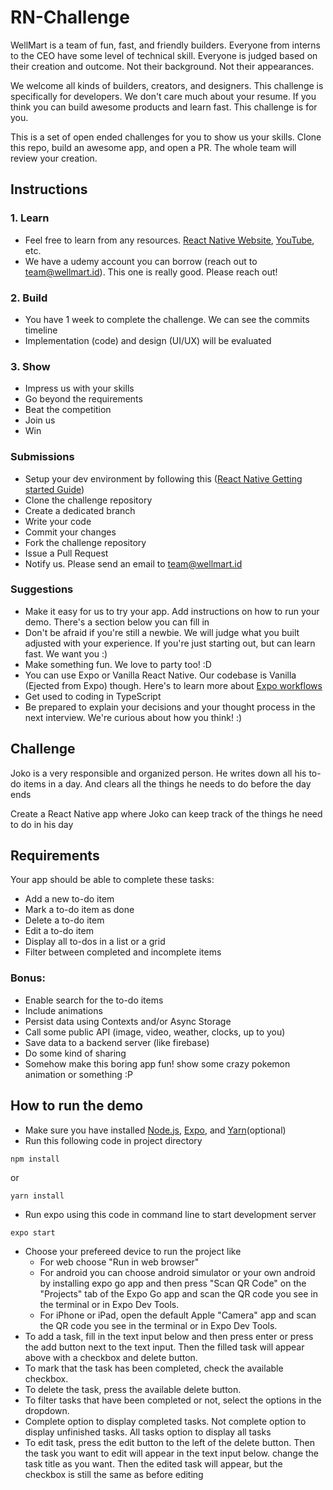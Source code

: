 # RN-Challenge
WellMart is a team of fun, fast, and friendly builders. Everyone from interns to the CEO have some level of technical skill. Everyone is judged based on their creation and outcome. Not their background. Not their appearances.

We welcome all kinds of builders, creators, and designers. This challenge is specifically for developers. We don't care much about your resume. If you think you can build awesome products and learn fast. This challenge is for you.

This is a set of open ended challenges for you to show us your skills. Clone this repo, build an awesome app, and open a PR. The whole team will review your creation.

## Instructions
### 1. Learn
- Feel free to learn from any resources. [React Native Website](https://reactnative.dev), [YouTube](https://www.youtube.com/results?search_query=react+native+tutorial), etc. 
- We have a udemy account you can borrow (reach out to team@wellmart.id). This one is really good. Please reach out!

### 2. Build
- You have 1 week to complete the challenge. We can see the commits timeline
- Implementation (code) and design (UI/UX) will be evaluated

### 3. Show
- Impress us with your skills
- Go beyond the requirements
- Beat the competition
- Join us
- Win

### Submissions
- Setup your dev environment by following this ([React Native Getting started Guide](https://reactnative.dev/docs/getting-started))
- Clone the challenge repository
- Create a dedicated branch
- Write your code
- Commit your changes
- Fork the challenge repository
- Issue a Pull Request
- Notify us. Please send an email to team@wellmart.id

### Suggestions
- Make it easy for us to try your app. Add instructions on how to run your demo. There's a section below you can fill in
- Don't be afraid if you're still a newbie. We will judge what you built adjusted with your experience. If you're just starting out, but can learn fast. We want you :)
- Make something fun. We love to party too! :D
- You can use Expo or Vanilla React Native. Our codebase is Vanilla (Ejected from Expo) though. Here's to learn more about [Expo workflows](https://docs.expo.io/introduction/managed-vs-bare/)
- Get used to coding in TypeScript
- Be prepared to explain your decisions and your thought process in the next interview. We're curious about how you think! :)

## Challenge
Joko is a very responsible and organized person. He writes down all his to-do items in a day. And clears all the things he needs to do before the day ends

Create a React Native app where Joko can keep track of the things he need to do in his day

## Requirements
Your app should be able to complete these tasks:
- Add a new to-do item
- Mark a to-do item as done
- Delete a to-do item
- Edit a to-do item
- Display all to-dos in a list or a grid
- Filter between completed and incomplete items

### Bonus:
- Enable search for the to-do items
- Include animations
- Persist data using Contexts and/or Async Storage
- Call some public API (image, video, weather, clocks, up to you)
- Save data to a backend server (like firebase)
- Do some kind of sharing
- Somehow make this boring app fun! show some crazy pokemon animation or something :P

## How to run the demo
- Make sure you have installed [Node.js](https://nodejs.org/en/), [Expo](https://docs.expo.io/), and [Yarn](https://classic.yarnpkg.com/en/)(optional) 
- Run this following code in project directory
```
npm install
```
or 
```
yarn install
```
- Run expo using this code in command line to start development server
```
expo start
```
- Choose your prefereed device to run the project like
    - For web choose "Run in web browser"
    - For android you can choose android simulator or your own android by installing expo go app and then press "Scan QR Code" on the "Projects" tab of the Expo Go app and scan the QR code you see in the terminal or in Expo Dev Tools.
    - For iPhone or iPad, open the default Apple "Camera" app and scan the QR code you see in the terminal or in Expo Dev Tools.
- To add a task, fill in the text input below and then press enter or press the add button next to the text input. Then the filled task will appear above with a checkbox and delete button. 
- To mark that the task has been completed, check the available checkbox. 
- To delete the task, press the available delete button. 
- To filter tasks that have been completed or not, select the options in the dropdown. 
- Complete option to display completed tasks. Not complete option to display unfinished tasks. All tasks option to display all tasks
- To edit task, press the edit button to the left of the delete button. Then the task you want to edit will appear in the text input below. change the task title as you want. Then the edited task will appear, but the checkbox is still the same as before editing
